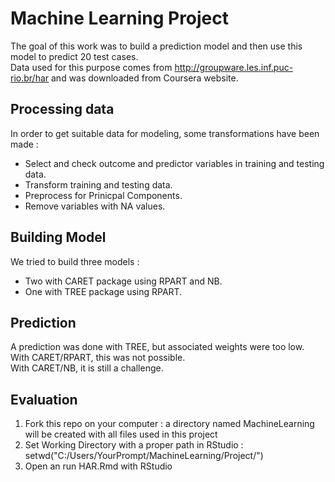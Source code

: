 Machine Learning Project
========================
The goal of this work was to build a prediction model and then use this model to predict 20 test cases.       
Data used for this purpose comes from http://groupware.les.inf.puc-rio.br/har and was downloaded from Coursera website.      
 
## Processing data

In order to get suitable data for modeling, some transformations have been made :       
* Select and check outcome and predictor variables in training and testing data.            
* Transform training and testing data.       
* Preprocess for Prinicpal Components.      
* Remove variables with NA values.    


## Building Model

We tried to build three models : 
* Two with CARET package using RPART and NB.
* One with TREE package using RPART.

## Prediction
A prediction was done with TREE, but associated weights were too low.   
With CARET/RPART, this was not possible.      
With CARET/NB, it is still a challenge.     


## Evaluation

1. Fork this repo on your computer : a directory named MachineLearning will be created with all files used in this project       
2. Set Working Directory with a proper path in RStudio : setwd("C:/Users/YourPrompt/MachineLearning/Project/")        
2. Open an run HAR.Rmd with RStudio         